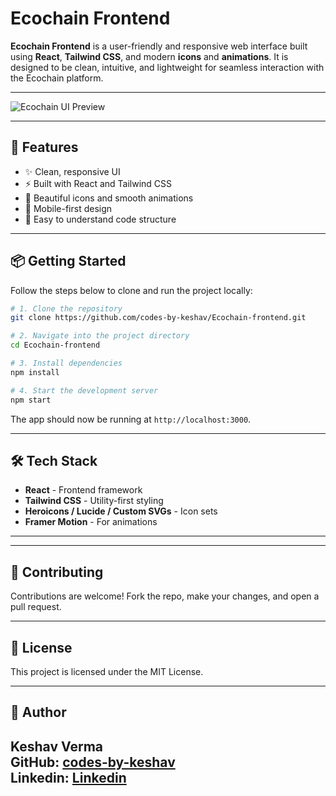 # Ecochain Frontend

**Ecochain Frontend** is a user-friendly and responsive web interface built using **React**, **Tailwind CSS**, and modern **icons** and **animations**. It is designed to be clean, intuitive, and lightweight for seamless interaction with the Ecochain platform.

---



![Ecochain UI Preview](https://github.com/user-attachments/assets/e0d42485-6b02-4903-af9b-2806eca7b3d6)


---

## 🚀 Features

- ✨ Clean, responsive UI  
- ⚡ Built with React and Tailwind CSS  
- 🎨 Beautiful icons and smooth animations  
- 📱 Mobile-first design  
- 🧠 Easy to understand code structure  

---

## 📦 Getting Started

Follow the steps below to clone and run the project locally:

```bash
# 1. Clone the repository
git clone https://github.com/codes-by-keshav/Ecochain-frontend.git

# 2. Navigate into the project directory
cd Ecochain-frontend

# 3. Install dependencies
npm install

# 4. Start the development server
npm start
```

The app should now be running at `http://localhost:3000`.

---

## 🛠 Tech Stack

- **React** - Frontend framework  
- **Tailwind CSS** - Utility-first styling  
- **Heroicons / Lucide / Custom SVGs** - Icon sets  
- **Framer Motion**  - For animations  

---


---

## 🤝 Contributing

Contributions are welcome! Fork the repo, make your changes, and open a pull request.

---

## 📜 License

This project is licensed under the MIT License.

---

## 👤 Author

**Keshav Verma**  
GitHub: [codes-by-keshav](https://github.com/codes-by-keshav)  
Linkedin: [Linkedin](https://www.linkedin.com/in/keshav-av/)
---

